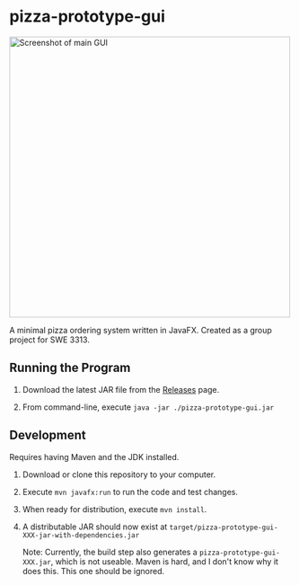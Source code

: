 # pizza-prototype-gui

<img width="500" alt="Screenshot of main GUI" src="https://user-images.githubusercontent.com/4561733/100676416-dafa0100-3336-11eb-9d5d-50f82867830e.png">

A minimal pizza ordering system written in JavaFX. Created as a group project for SWE 3313.

## Running the Program

1. Download the latest JAR file from the [Releases](https://github.com/TeamErrorByNight2020/pizza-prototype-gui/releases) page.

2. From command-line, execute `java -jar ./pizza-prototype-gui.jar`

## Development

Requires having Maven and the JDK installed.

1. Download or clone this repository to your computer.

2. Execute `mvn javafx:run` to run the code and test changes.

3. When ready for distribution, execute `mvn install`.

4. A distributable JAR should now exist at `target/pizza-prototype-gui-XXX-jar-with-dependencies.jar`
   
   Note: Currently, the build step also generates a `pizza-prototype-gui-XXX.jar`, which is not useable. Maven is hard, and I don't know why it does this. This one should be ignored.
